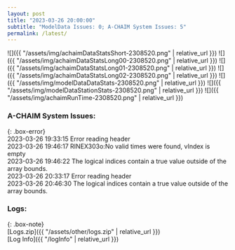 ```yaml
---
layout: post
title: "2023-03-26 20:00:00"
subtitle: "ModelData Issues: 0; A-CHAIM System Issues: 5"
permalink: /latest/
---
```


![]({{ "/assets/img/achaimDataStatsShort-2308520.png" | relative_url }})
![]({{ "/assets/img/achaimDataStatsLong00-2308520.png" | relative_url }})
![]({{ "/assets/img/achaimDataStatsLong01-2308520.png" | relative_url }})
![]({{ "/assets/img/achaimDataStatsLong02-2308520.png" | relative_url }})
![]({{ "/assets/img/modelDataDataStats-2308520.png" | relative_url }})
![]({{ "/assets/img/modelDataStationStats-2308520.png" | relative_url }})
![]({{ "/assets/img/achaimRunTime-2308520.png" | relative_url }})



### A-CHAIM System Issues:  
  
{: .box-error}  
2023-03-26 19:33:15 Error reading header  
2023-03-26 19:46:17 RINEX303o:No valid times were found, vIndex is empty  
2023-03-26 19:46:22 The logical indices contain a true value outside of the array bounds.  
2023-03-26 20:33:17 Error reading header  
2023-03-26 20:46:30 The logical indices contain a true value outside of the array bounds.  

### Logs:  
  
{: .box-note}  
[Logs.zip]({{ "/assets/other/logs.zip" | relative_url }})  
[Log Info]({{ "/logInfo" | relative_url }})  
